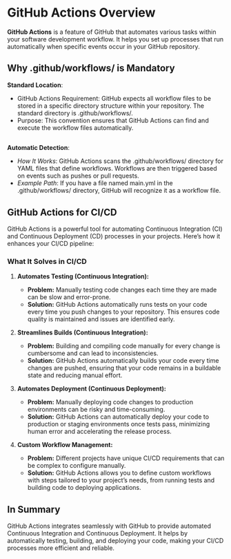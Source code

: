 # GitHub Actions Overview

**GitHub Actions** is a feature of GitHub that automates various tasks within your software development workflow. It helps you set up processes that run automatically when specific events occur in your GitHub repository.

## Why .github/workflows/ is Mandatory
**Standard Location**:

- GitHub Actions Requirement: GitHub expects all workflow files to be stored in a specific directory structure within your repository. The standard directory is .github/workflows/.
- Purpose: This convention ensures that GitHub Actions can find and execute the workflow files automatically.
##
**Automatic Detection**:

- *How It Works*: GitHub Actions scans the .github/workflows/ directory for YAML files that define workflows. Workflows are then triggered based on events such as pushes or pull requests.
- *Example Path*: If you have a file named main.yml in the .github/workflows/ directory, GitHub will recognize it as a workflow file.

## GitHub Actions for CI/CD

GitHub Actions is a powerful tool for automating Continuous Integration (CI) and Continuous Deployment (CD) processes in your projects. Here’s how it enhances your CI/CD pipeline:

### What It Solves in CI/CD

1. **Automates Testing (Continuous Integration):**
   - **Problem:** Manually testing code changes each time they are made can be slow and error-prone.
   - **Solution:** GitHub Actions automatically runs tests on your code every time you push changes to your repository. This ensures code quality is maintained and issues are identified early.

2. **Streamlines Builds (Continuous Integration):**
   - **Problem:** Building and compiling code manually for every change is cumbersome and can lead to inconsistencies.
   - **Solution:** GitHub Actions automatically builds your code every time changes are pushed, ensuring that your code remains in a buildable state and reducing manual effort.

3. **Automates Deployment (Continuous Deployment):**
   - **Problem:** Manually deploying code changes to production environments can be risky and time-consuming.
   - **Solution:** GitHub Actions can automatically deploy your code to production or staging environments once tests pass, minimizing human error and accelerating the release process.

4. **Custom Workflow Management:**
   - **Problem:** Different projects have unique CI/CD requirements that can be complex to configure manually.
   - **Solution:** GitHub Actions allows you to define custom workflows with steps tailored to your project’s needs, from running tests and building code to deploying applications.

## In Summary

GitHub Actions integrates seamlessly with GitHub to provide automated Continuous Integration and Continuous Deployment. It helps by automatically testing, building, and deploying your code, making your CI/CD processes more efficient and reliable.
